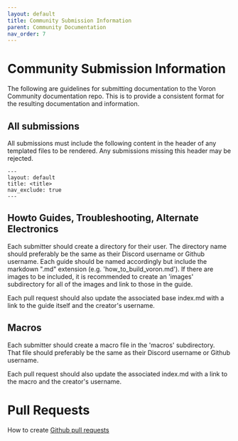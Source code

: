 ```yaml
---
layout: default
title: Community Submission Information
parent: Community Documentation
nav_order: 7
---
```


# Community Submission Information

The following are guidelines for submitting documentation to the Voron Community documentation repo.  This is to provide a consistent format for the resulting documentation and information.

## All submissions

All submissions must include the following content in the header of any templated files to be rendered.  Any submissions missing this header may be rejected.

<!-- {% raw %} -->

```
---
layout: default
title: <title>
nav_exclude: true
---
```

<!-- {% endraw %} -->

## Howto Guides, Troubleshooting, Alternate Electronics

Each submitter should create a directory for their user.  The directory name should preferably be the same as their Discord username or Github username.  Each guide should be named accordingly but include the markdown ".md" extension (e.g. 'how_to_build_voron.md').  If there are images to be included, it is recommended to create an 'images' subdirectory for all of the images and link to those in the guide.

Each pull request should also update the associated base index.md with a link to the guide itself and the creator's username.

## Macros

Each submitter should create a macro file in the 'macros' subdirectory.\
That file should preferably be the same as their Discord username or Github username.

Each pull request should also update the associated index.md with a link to the macro and the creator's username.

# Pull Requests

How to create [Github pull requests](./pull_request_guide.md)
